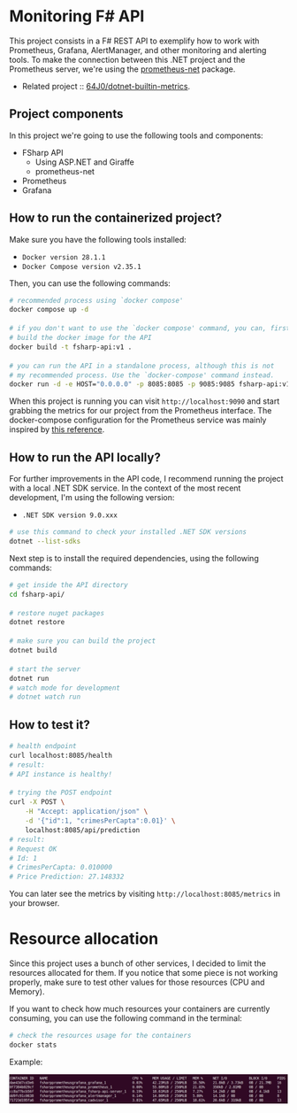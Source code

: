 # Monitoring F# API

This project consists in a F# REST API to exemplify how to work with Prometheus,
Grafana, AlertManager, and other monitoring and alerting tools. To make the
connection between this .NET project and the Prometheus server, we're using the
[prometheus-net](https://github.com/prometheus-net/prometheus-net) package.

+ Related project :: [64J0/dotnet-builtin-metrics](https://github.com/64J0/dotnet-builtin-metrics).

## Project components

In this project we're going to use the following tools and components:

* FSharp API
  * Using ASP.NET and Giraffe
  * prometheus-net
* Prometheus
* Grafana

## How to run the containerized project?

Make sure you have the following tools installed:

* `Docker version 28.1.1`
* `Docker Compose version v2.35.1`

Then, you can use the following commands:

```bash
# recommended process using `docker compose'
docker compose up -d

# if you don't want to use the `docker compose' command, you can, first
# build the docker image for the API
docker build -t fsharp-api:v1 .

# you can run the API in a standalone process, although this is not
# my recommended process. Use the `docker-compose' command instead.
docker run -d -e HOST="0.0.0.0" -p 8085:8085 -p 9085:9085 fsharp-api:v1
```

When this project is running you can visit `http://localhost:9090` and start
grabbing the metrics for our project from the Prometheus interface. The
docker-compose configuration for the Prometheus service was mainly inspired by
[this reference](https://github.com/vegasbrianc/prometheus/blob/master/docker-compose.yml).

## How to run the API locally?

For further improvements in the API code, I recommend running the project with a
local .NET SDK service. In the context of the most recent development, I'm using
the following version:

* `.NET SDK version 9.0.xxx`

```bash
# use this command to check your installed .NET SDK versions
dotnet --list-sdks
```

Next step is to install the required dependencies, using the following commands:

```bash
# get inside the API directory
cd fsharp-api/

# restore nuget packages
dotnet restore

# make sure you can build the project
dotnet build

# start the server
dotnet run
# watch mode for development
# dotnet watch run
```

## How to test it?

```bash
# health endpoint
curl localhost:8085/health
# result:
# API instance is healthy!

# trying the POST endpoint
curl -X POST \
    -H "Accept: application/json" \
    -d '{"id":1, "crimesPerCapta":0.01}' \
    localhost:8085/api/prediction
# result:
# Request OK
# Id: 1
# CrimesPerCapta: 0.010000
# Price Prediction: 27.148332
```

You can later see the metrics by visiting `http://localhost:8085/metrics` in
your browser.

# Resource allocation

Since this project uses a bunch of other services, I decided to limit the
resources allocated for them. If you notice that some piece is not working
properly, make sure to test other values for those resources (CPU and Memory).

If you want to check how much resources your containers are currently consuming,
you can use the following command in the terminal:

```bash
# check the resources usage for the containers
docker stats
```

Example:

![Example of container stats](./assets/container-stats.jpg "Image showing the resources stats of several containers running")
